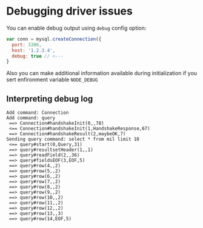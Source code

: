 # Debugging driver issues

You can enable debug output using `debug` config option:

```js
var conn = mysql.createConnection({
  port: 3306,
  host: '1.2.3.4',
  debug: true // <---
}
```
Also you can make additional information available during initialization if you
sert enfironment variable `NODE_DEBUG`

## Interpreting debug log

```
Add command: Connection
Add command: query
 ==> Connection#handshakeInit(0,,78)
 <== Connection#handshakeInit(1,HandshakeResponse,67)
 ==> Connection#handshakeResult(2,maybeOK,7)
Sending query command: select * from mil limit 10
 <== query#start(0,Query,31)
 ==> query#resultsetHeader(1,,1)
 ==> query#readField(2,,36)
 ==> query#fieldsEOF(3,EOF,5)
 ==> query#row(4,,2)
 ==> query#row(5,,2)
 ==> query#row(6,,2)
 ==> query#row(7,,2)
 ==> query#row(8,,2)
 ==> query#row(9,,2)
 ==> query#row(10,,2)
 ==> query#row(11,,2)
 ==> query#row(12,,2)
 ==> query#row(13,,3)
 ==> query#row(14,EOF,5)
 ```
